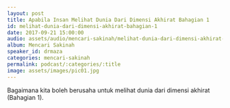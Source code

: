 ```yaml
---
layout: post
title: Apabila Insan Melihat Dunia Dari Dimensi Akhirat Bahagian 1
id: melihat-dunia-dari-dimensi-akhirat-bahagian-1
date: 2017-09-21 15:00:00
audio: assets/audio/mencari-sakinah/melihat-dunia-dari-dimensi-akhirat-bahagian-1.mp3
album: Mencari Sakinah
speaker_id: drmaza
categories: mencari-sakinah
permalink: podcast/:categories/:title
image: assets/images/pic01.jpg
---
```


Bagaimana kita boleh berusaha untuk melihat dunia dari dimensi akhirat (Bahagian 1). 

